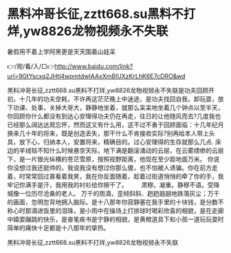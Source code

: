 # 黑料冲哥长征,zztt668.su黑料不打烊,yw8826龙物视频永不失联
暑假用不着上学阿黑更是天天围着山娃呆

👉/观/看/入/口👉http://www.baidu.com/link?url=9GtYscxq2JHtl4wpmtdwIAAxXmBlUXzKrLhK6E7cDRO&wd

黑料冲哥长征,zztt668.su黑料不打烊,yw8826龙物视频永不失联是功夫回顾开初，十几年的功夫空耗，不许再这茫茫晚上中迷途，是功夫找回自我，卸玩耍，放下功课、处事，关掉大哥大，静静地坐着，就那么呆呆地坐着几个钟点以至半天，你回顾你什么都没有到达心安理得功夫仍在再走，往日的让他随风而去?几度我也已经那么阔达达观忘怀，然而这又有什么用，这不过不勇于回顾面临：十几年纪月换来几十年的将来，既是创造丢失，那干什么不肯接收实际?别再给本人带上头具，放下心，归纳本人，安置将来，精确目的。过心安理得的生存就那么几点.
床边的羊绒毯不知什么时候悬空天际，地下满是翻滚涌动的云层，在云雾缥缈的云层下，是一片银光纵横的苍茫雪原，按照视野距离，他现在至少距地面万米。
你说你没想过我还挺帅的，我说我没有想过你那么傻，也不怕被人诱骗。你在前方走着，时常常回过甚看着我笑，我在你反面随着，趁着过街道悄悄的牵了你的手，我牢记你满手是汗，我用我的衬衫给你擦干了。
　　肃穆。凝重。静穆不语。受降城像一位历尽沧桑的老人。
万千的雨滴，歪倾斜斜、趔趔趄趄地跌落灰尘；万千的画面，忽明忽背地拥入脑际。是十八那年你寂静塞在我手里的十块钱，是分数不称心时那滴进饭里的泪珠，是小雨中在操场上打排球时喝彩欣喜的相貌，是在走廊中嬉耍蹦跳的快乐，是奋笔疾书是宁静的相貌，是黄橙道具下和小孩一道玩玩耍时简单的痛快十足都是十八那年的挚热。

黑料冲哥长征,zztt668.su黑料不打烊,yw8826龙物视频永不失联
